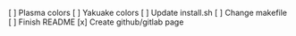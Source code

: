 [ ] Plasma colors
[ ] Yakuake colors
[ ] Update install.sh
[ ] Change makefile
[ ] Finish README
[x] Create github/gitlab page
